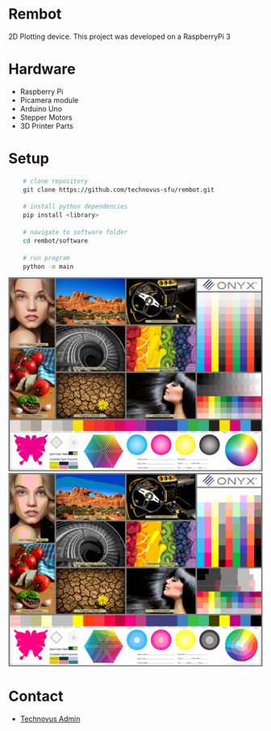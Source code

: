 # Rembot
2D Plotting device. This project was developed on a RaspberryPi 3

# Hardware
* Raspberry Pi
* Picamera module
* Arduino Uno
* Stepper Motors
* 3D Printer Parts

# Setup
```bash
    # clone repository
    git clone https://github.com/technovus-sfu/rembot.git

    # install python dependencies
    pip install <library>

    # navigate to software folder
    cd rembot/software

    # run program
    python -m main
```
![alt Original Image](/software/images/printer-evaluation.jpg "Original") ![alt Post Processing](/software/images/printer_eval.png "Post Processing")

# Contact
* [Technovus  Admin](mailto:technovus.sfu@gmail.com)
